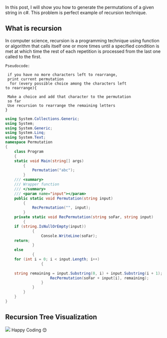 
In this post, I will show you how to generate the permutations of a given string in c#. This problem is perfect example of recursion technique.

## What is recursion
In computer science, recursion is a programming technique using function or algorithm that calls itself one or more times until a specified condition is met at which time the rest of each repetition is processed from the last one called to the first.

```
Pseudocode:

 if you have no more characters left to rearrange, 
 print current permutation
  for (every possible choice among the characters left
to rearrange){

 Make a choice and add that character to the permutation 
 so far
 Use recursion to rearrange the remaining letters
}
```

```csharp
using System.Collections.Generic;
using System;
using System.Generic;
using System.Linq;
using System.Text;
namespace Permutation
{
    class Program
    {
    static void Main(string[] args)
        {
            Permutation("abc");
        }
    /// <summary>
    /// Wrapper function
    /// </summary>
    /// <param name="input"></param>
    public static void Permutation(string input)
        {
            RecPermutation("", input);
        }
    private static void RecPermutation(string soFar, string input)
        {
    if (string.IsNullOrEmpty(input))
            {
                Console.WriteLine(soFar);
    return;
            }
    else
            {
    for (int i = 0; i < input.Length; i++)
                {
                    
    string remaining = input.Substring(0, i) + input.Substring(i + 1);
                    RecPermutation(soFar + input[i], remaining);
                }
            }
        }
    }
}

```

## Recursion Tree Visualization

![](https://1.bp.blogspot.com/-p2ifD-oxOUM/YLxsBJZLpnI/AAAAAAAAOv8/pz_FPx595o8rNkgilEqfo2T27dPSLwbTgCLcBGAsYHQ/s16000/permutation.gif)
Happy Coding 😊
